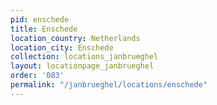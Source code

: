 ```yaml
---
pid: enschede
title: Enschede
location_country: Netherlands
location_city: Enschede
collection: locations_janbrueghel
layout: locationpage_janbrueghel
order: '083'
permalink: "/janbrueghel/locations/enschede"
---
```

